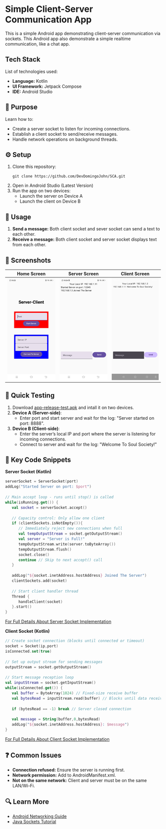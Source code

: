 # Simple Client-Server Communication App
This is a simple Android app demonstrating client-server communication via sockets.
This Android app also demonstrate a simple realtime communication, like a chat app.

## Tech Stack
List of technologies used:
* **Language:** Kotlin
* **UI Framework:** Jetpack Compose
* **IDE:** Android Studio

## 🎯 Purpose
Learn how to:  
- Create a server socket to listen for incoming connections.  
- Establish a client socket to send/receive messages.
- Handle network operations on background threads.  

## ⚙️ Setup
1. Clone this repository:
   ```
   git clone https://github.com/DevDomingoJohn/SCA.git
   ```
2. Open in Android Studio (Latest Version)
3. Run the app on two devices:
    * Launch the server on Device A
    * Launch the client on Device B

## 🚀 Usage
1. **Send a message:** Both client socket and sever socket can send a text to each other.
2. **Receive a message:** Both client socket and server socket displays text from each other.

## 📱 Screenshots
| Home Screen | Server Screen | Client Screen |
|---------------|---------------|---------------|
| ![Home](docs/screenshots/home.jpg) | ![Server](docs/screenshots/server.jpg) | ![Client](docs/screenshots/client.png)

## 🧪 Quick Testing
1. Download [app-release-test.apk](app-release.apk) and intall it on two devices.
2. **Device A (Server-side)**:  
   - Enter port and start server and wait for the log: "Server started on port: 8888".  
3. **Device B (Client-side)**:  
   - Enter the server’s local IP and port where the server is listening for incoming connections.
   - Connect to server and wait for the log: "Welcome To Soul Society!"

## 📄 Key Code Snippets
**Server Socket (Kotlin)**

```kotlin
serverSocket = ServerSocket(port)
addLog("Started Server on port: $port")

// Main accept loop - runs until stop() is called
while(isRunning.get()) {
   val socket = serverSocket.accept()

   // Capacity control: Only allow one client
   if (clientSockets.isNotEmpty()){
      // Immediately reject new connections when full
      val tempOutputStream = socket.getOutputStream()
      val server = "Server is Full!"
      tempOutputStream.write(server.toByteArray())
      tempOutputStream.flush()
      socket.close()
      continue // Skip to next accept() call
   }

   addLog("${socket.inetAddress.hostAddress} Joined The Server")
   clientSockets.add(socket)

   // Start client handler thread
   Thread {
      handleClient(socket)
   }.start()
}
```
[For Full Details About Server Socket Implementation](docs/ServerSocket.md)

**Client Socket (Kotlin)**

```kotlin
// Create socket connection (blocks until connected or timeout)
socket = Socket(ip,port)
isConnected.set(true)

// Set up output stream for sending messages
outputStream = socket.getOutputStream()

// Start message reception loop
val inputStream = socket.getInputStream()
while(isConnected.get()) {
   val buffer = ByteArray(1024) // Fixed-size receive buffer
   val bytesRead = inputStream.read(buffer) // Blocks until data receive

   if (bytesRead == -1) break // Server closed connection

   val message = String(buffer,0,bytesRead)
   addLog("${socket.inetAddress.hostAddress}: $message")
}
```
[For Full Details About Client Socket Implementation](docs/ClientSocket.md)

## ❓ Common Issues
- **Connection refused:** Ensure the server is running first.
- **Network permission:** Add <uses-permission android:name="android.permission.INTERNET" /> to AndroidManifest.xml.
- **Not on the same network:** Client and server must be on the same LAN/Wi-Fi.

## 🔍 Learn More
- [Android Networking Guide](https://developer.android.com/develop/connectivity)
- [Java Sockets Tutorial](https://docs.oracle.com/javase/tutorial/networking/sockets/)
